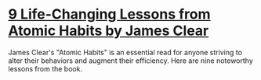 
# [9 Life-Changing Lessons from Atomic Habits by James Clear](https://www.mindhaste.com/t/habits/9-life-changing-lessons-from-atomic-habits-by-james-clear-45)

James Clear's "Atomic Habits" is an essential read for anyone striving to alter their behaviors and augment their efficiency. Here are nine noteworthy lessons from the book.
    